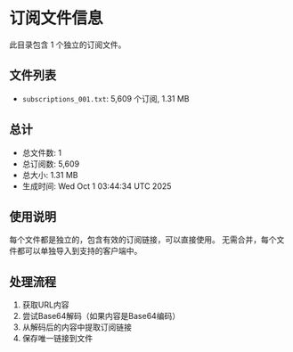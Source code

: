 # 订阅文件信息

此目录包含 1 个独立的订阅文件。

## 文件列表

- `subscriptions_001.txt`: 5,609 个订阅, 1.31 MB

## 总计
- 总文件数: 1
- 总订阅数: 5,609
- 总大小: 1.31 MB
- 生成时间: Wed Oct  1 03:44:34 UTC 2025

## 使用说明
每个文件都是独立的，包含有效的订阅链接，可以直接使用。
无需合并，每个文件都可以单独导入到支持的客户端中。

## 处理流程
1. 获取URL内容
2. 尝试Base64解码（如果内容是Base64编码）
3. 从解码后的内容中提取订阅链接
4. 保存唯一链接到文件
